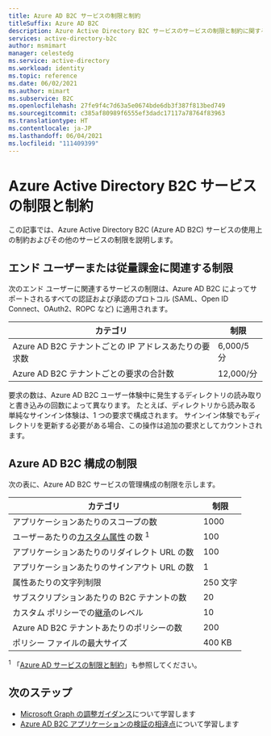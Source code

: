 ```yaml
---
title: Azure AD B2C サービスの制限と制約
titleSuffix: Azure AD B2C
description: Azure Active Directory B2C サービスのサービスの制限と制約に関するリファレンス。
services: active-directory-b2c
author: msmimart
manager: celestedg
ms.service: active-directory
ms.workload: identity
ms.topic: reference
ms.date: 06/02/2021
ms.author: mimart
ms.subservice: B2C
ms.openlocfilehash: 27fe9f4c7d63a5e0674bde6db3f387f813bed749
ms.sourcegitcommit: c385af80989f6555ef3dadc17117a78764f83963
ms.translationtype: HT
ms.contentlocale: ja-JP
ms.lasthandoff: 06/04/2021
ms.locfileid: "111409399"
---
```

# <a name="azure-active-directory-b2c-service-limits-and-restrictions"></a>Azure Active Directory B2C サービスの制限と制約

この記事では、Azure Active Directory B2C (Azure AD B2C) サービスの使用上の制約およびその他のサービスの制限を説明します。

## <a name="end-userconsumption-related-limits"></a>エンド ユーザーまたは従量課金に関連する制限

次のエンド ユーザーに関連するサービスの制限は、Azure AD B2C によってサポートされるすべての認証および承認のプロトコル (SAML、Open ID Connect、OAuth2、ROPC など) に適用されます。

|カテゴリ |制限    |
|---------|---------|
|Azure AD B2C テナントごとの IP アドレスあたりの要求数       |6,000/5 分          |
|Azure AD B2C テナントごとの要求の合計数     |12,000/分          |

要求の数は、Azure AD B2C ユーザー体験中に発生するディレクトリの読み取りと書き込みの回数によって異なります。 たとえば、ディレクトリから読み取る単純なサインイン体験は、1 つの要求で構成されます。 サインイン体験でもディレクトリを更新する必要がある場合、この操作は追加の要求としてカウントされます。

## <a name="azure-ad-b2c-configuration-limits"></a>Azure AD B2C 構成の制限

次の表に、Azure AD B2C サービスの管理構成の制限を示します。

|カテゴリ  |制限  |
|---------|---------|
|アプリケーションあたりのスコープの数        |1000          |
|ユーザーあたりの[カスタム属性](user-profile-attributes.md#extension-attributes) の数 <sup>1</sup>       |100         |
|アプリケーションあたりのリダイレクト URL の数       |100         |
|アプリケーションあたりのサインアウト URL の数        |1          |
|属性あたりの文字列制限      |250 文字          |
|サブスクリプションあたりの B2C テナントの数      |20         |
|カスタム ポリシーでの[継承](custom-policy-overview.md#inheritance-model)のレベル     |10         |
|Azure AD B2C テナントあたりのポリシーの数      |200          |
|ポリシー ファイルの最大サイズ      |400 KB          |

<sup>1</sup> 「[Azure AD サービスの制限と制約](../active-directory/enterprise-users/directory-service-limits-restrictions.md)」も参照してください。

## <a name="next-steps"></a>次のステップ

- [Microsoft Graph の調整ガイダンス](/graph/throttling)について学習します 
- [Azure AD B2C アプリケーションの検証の相違点](../active-directory/develop/supported-accounts-validation.md)について学習します
